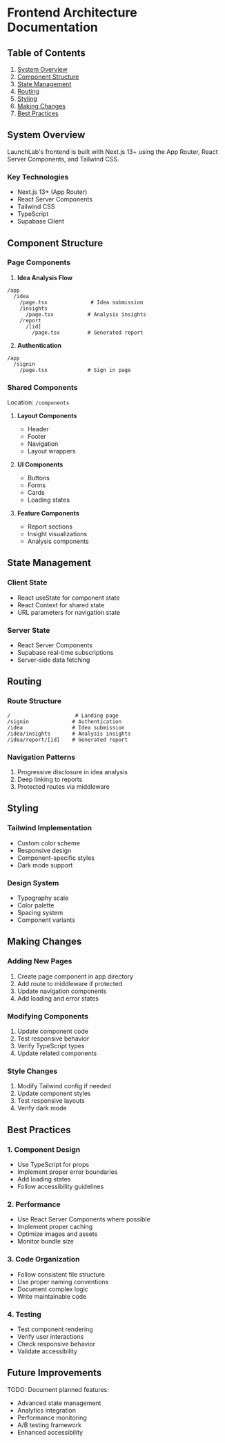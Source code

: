# Frontend Architecture Documentation

## Table of Contents

1. [System Overview](#system-overview)
2. [Component Structure](#component-structure)
3. [State Management](#state-management)
4. [Routing](#routing)
5. [Styling](#styling)
6. [Making Changes](#making-changes)
7. [Best Practices](#best-practices)

## System Overview

LaunchLab's frontend is built with Next.js 13+ using the App Router, React Server Components, and Tailwind CSS.

### Key Technologies

- Next.js 13+ (App Router)
- React Server Components
- Tailwind CSS
- TypeScript
- Supabase Client

## Component Structure

### Page Components

1. **Idea Analysis Flow**

```
/app
  /idea
    /page.tsx              # Idea submission
    /insights
      /page.tsx           # Analysis insights
    /report
      /[id]
        /page.tsx         # Generated report
```

2. **Authentication**

```
/app
  /signin
    /page.tsx             # Sign in page
```

### Shared Components

Location: `/components`

1. **Layout Components**

   - Header
   - Footer
   - Navigation
   - Layout wrappers

2. **UI Components**

   - Buttons
   - Forms
   - Cards
   - Loading states

3. **Feature Components**
   - Report sections
   - Insight visualizations
   - Analysis components

## State Management

### Client State

- React useState for component state
- React Context for shared state
- URL parameters for navigation state

### Server State

- React Server Components
- Supabase real-time subscriptions
- Server-side data fetching

## Routing

### Route Structure

```
/                     # Landing page
/signin              # Authentication
/idea                # Idea submission
/idea/insights       # Analysis insights
/idea/report/[id]    # Generated report
```

### Navigation Patterns

1. Progressive disclosure in idea analysis
2. Deep linking to reports
3. Protected routes via middleware

## Styling

### Tailwind Implementation

- Custom color scheme
- Responsive design
- Component-specific styles
- Dark mode support

### Design System

- Typography scale
- Color palette
- Spacing system
- Component variants

## Making Changes

### Adding New Pages

1. Create page component in app directory
2. Add route to middleware if protected
3. Update navigation components
4. Add loading and error states

### Modifying Components

1. Update component code
2. Test responsive behavior
3. Verify TypeScript types
4. Update related components

### Style Changes

1. Modify Tailwind config if needed
2. Update component styles
3. Test responsive layouts
4. Verify dark mode

## Best Practices

### 1. Component Design

- Use TypeScript for props
- Implement proper error boundaries
- Add loading states
- Follow accessibility guidelines

### 2. Performance

- Use React Server Components where possible
- Implement proper caching
- Optimize images and assets
- Monitor bundle size

### 3. Code Organization

- Follow consistent file structure
- Use proper naming conventions
- Document complex logic
- Write maintainable code

### 4. Testing

- Test component rendering
- Verify user interactions
- Check responsive behavior
- Validate accessibility

## Future Improvements

TODO: Document planned features:

- Advanced state management
- Analytics integration
- Performance monitoring
- A/B testing framework
- Enhanced accessibility
